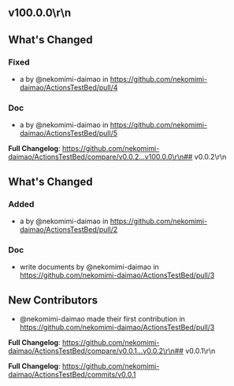 ## v100.0.0\r\n

## What's Changed
### Fixed
* a by @nekomimi-daimao in https://github.com/nekomimi-daimao/ActionsTestBed/pull/4
### Doc
* a by @nekomimi-daimao in https://github.com/nekomimi-daimao/ActionsTestBed/pull/5


**Full Changelog**: https://github.com/nekomimi-daimao/ActionsTestBed/compare/v0.0.2...v100.0.0\r\n## v0.0.2\r\n

## What's Changed
### Added
* a by @nekomimi-daimao in https://github.com/nekomimi-daimao/ActionsTestBed/pull/2
### Doc
* write documents by @nekomimi-daimao in https://github.com/nekomimi-daimao/ActionsTestBed/pull/3

## New Contributors
* @nekomimi-daimao made their first contribution in https://github.com/nekomimi-daimao/ActionsTestBed/pull/3

**Full Changelog**: https://github.com/nekomimi-daimao/ActionsTestBed/compare/v0.0.1...v0.0.2\r\n## v0.0.1\r\n



**Full Changelog**: https://github.com/nekomimi-daimao/ActionsTestBed/commits/v0.0.1